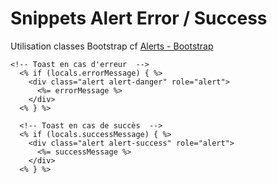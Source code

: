 # Snippets Alert Error / Success

Utilisation classes Bootstrap cf [Alerts - Bootstrap](https://getbootstrap.com/docs/4.1/components/alerts/)

```ejs
<!-- Toast en cas d'erreur  -->
  <% if (locals.errorMessage) { %>
    <div class="alert alert-danger" role="alert">
      <%= errorMessage %>
    </div>
  <% } %>

  <!-- Toast en cas de succès  -->
  <% if (locals.successMessage) { %>
    <div class="alert alert-success" role="alert">
      <%= successMessage %>
    </div>
  <% } %>
```
